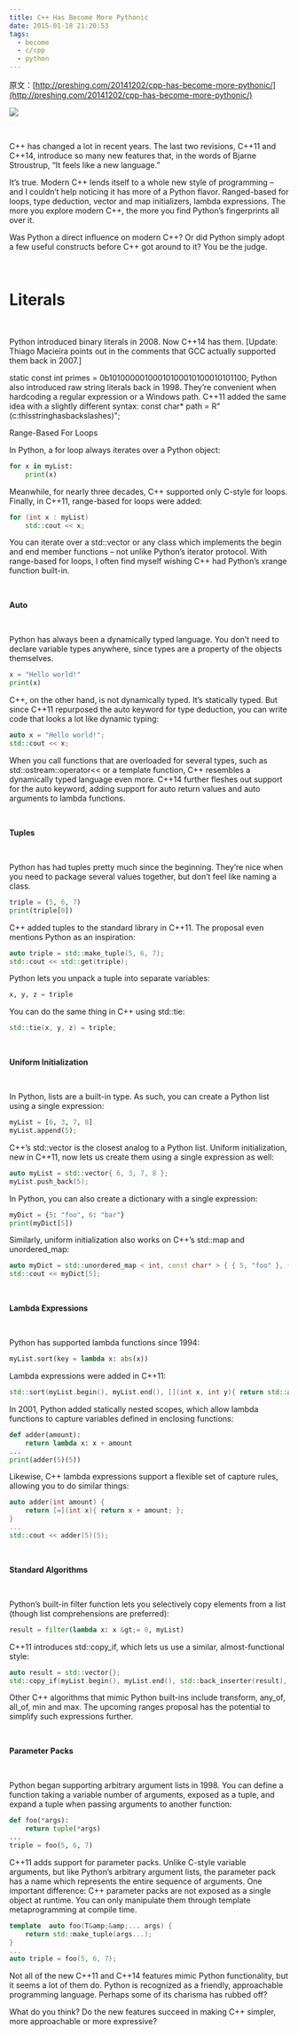 ```yaml
---
title: C++ Has Become More Pythonic
date: 2015-01-18 21:20:53
tags:
  - become
  - c/cpp
  - python
---
```


原文：[http://preshing.com/20141202/cpp-has-become-more-pythonic/](http://preshing.com/20141202/cpp-has-become-more-pythonic/)

![](http://preshing.com/images/pythonic_cpp.png)

&nbsp;

C++ has changed a lot in recent years. The last two revisions, C++11 and C++14, introduce so many new features that, in the words of Bjarne Stroustrup, “It feels like a new language.”

It’s true. Modern C++ lends itself to a whole new style of programming – and I couldn’t help noticing it has more of a Python flavor. Ranged-based for loops, type deduction, vector and map initializers, lambda expressions. The more you explore modern C++, the more you find Python’s fingerprints all over it.
<!--more-->

Was Python a direct influence on modern C++? Or did Python simply adopt a few useful constructs before C++ got around to it? You be the judge.

&nbsp;

# Literals

&nbsp;

Python introduced binary literals in 2008\. Now C++14 has them. [Update: Thiago Macieira points out in the comments that GCC actually supported them back in 2007.]

static const int primes = 0b10100000100010100010100010101100;
Python also introduced raw string literals back in 1998\. They’re convenient when hardcoding a regular expression or a Windows path. C++11 added the same idea with a slightly different syntax:
    const char* path = R"(c:thisstringhasbackslashes)";

Range-Based For Loops

In Python, a for loop always iterates over a Python object:

```python
for x in myList:
    print(x)
```

Meanwhile, for nearly three decades, C++ supported only C-style for loops. Finally, in C++11, range-based for loops were added:

```cpp
for (int x : myList)
    std::cout << x;
```


You can iterate over a std::vector or any class which implements the begin and end member functions – not unlike Python’s iterator protocol. With range-based for loops, I often find myself wishing C++ had Python’s xrange function built-in.

&nbsp;

**Auto**

&nbsp;

Python has always been a dynamically typed language. You don’t need to declare variable types anywhere, since types are a property of the objects themselves.

```python
x = "Hello world!"
print(x)
```

C++, on the other hand, is not dynamically typed. It’s statically typed. But since C++11 repurposed the auto keyword for type deduction, you can write code that looks a lot like dynamic typing:

```cpp
auto x = "Hello world!";
std::cout << x;
```

When you call functions that are overloaded for several types, such as std::ostream::operator<< or a template function, C++ resembles a dynamically typed language even more. C++14 further fleshes out support for the auto keyword, adding support for auto return values and auto arguments to lambda functions.

&nbsp;

**Tuples**

&nbsp;

Python has had tuples pretty much since the beginning. They’re nice when you need to package several values together, but don’t feel like naming a class.

```python
triple = (5, 6, 7)
print(triple[0])
```


C++ added tuples to the standard library in C++11\. The proposal even mentions Python as an inspiration:

```cpp
auto triple = std::make_tuple(5, 6, 7);
std::cout << std::get(triple);
```

Python lets you unpack a tuple into separate variables:

```python
x, y, z = triple
```

You can do the same thing in C++ using std::tie:

```cpp
std::tie(x, y, z) = triple;
```


&nbsp;

**Uniform Initialization**

&nbsp;

In Python, lists are a built-in type. As such, you can create a Python list using a single expression:

```python
myList = [6, 3, 7, 8]
myList.append(5);
```

C++’s std::vector is the closest analog to a Python list. Uniform initialization, new in C++11, now lets us create them using a single expression as well:

```cpp
auto myList = std::vector{ 6, 3, 7, 8 };
myList.push_back(5);
```

In Python, you can also create a dictionary with a single expression:

```python
myDict = {5: "foo", 6: "bar"}
print(myDict[5])
```

Similarly, uniform initialization also works on C++’s std::map and unordered_map:

```cpp
auto myDict = std::unordered_map < int, const char* > { { 5, "foo" }, { 6, "bar" } };
std::cout << myDict[5];
```

&nbsp;

**Lambda Expressions**

&nbsp;

Python has supported lambda functions since 1994:

```python
myList.sort(key = lambda x: abs(x))
```

Lambda expressions were added in C++11:

```cpp
std::sort(myList.begin(), myList.end(), [](int x, int y){ return std::abs(x) &lt; std::abs(y); });
```

In 2001, Python added statically nested scopes, which allow lambda functions to capture variables defined in enclosing functions:

```python
def adder(amount):
    return lambda x: x + amount
...
print(adder(5)(5))
```

Likewise, C++ lambda expressions support a flexible set of capture rules, allowing you to do similar things:

```cpp
auto adder(int amount) {
    return [=](int x){ return x + amount; };
}
...
std::cout << adder(5)(5);
```

&nbsp;

**Standard Algorithms**

&nbsp;

Python’s built-in filter function lets you selectively copy elements from a list (though list comprehensions are preferred):

```python
result = filter(lambda x: x &gt;= 0, myList)
```

C++11 introduces std::copy_if, which lets us use a similar, almost-functional style:

```cpp
auto result = std::vector{};
std::copy_if(myList.begin(), myList.end(), std::back_inserter(result), [](int x){ return x &gt;= 0; });
```

Other C++ algorithms that mimic Python built-ins include transform, any_of, all_of, min and max. The upcoming ranges proposal has the potential to simplify such expressions further.

&nbsp;

**Parameter Packs**

&nbsp;

Python began supporting arbitrary argument lists in 1998\. You can define a function taking a variable number of arguments, exposed as a tuple, and expand a tuple when passing arguments to another function:

```python
def foo(*args):
    return tuple(*args)
...
triple = foo(5, 6, 7)
```

C++11 adds support for parameter packs. Unlike C-style variable arguments, but like Python’s arbitrary argument lists, the parameter pack has a name which represents the entire sequence of arguments. One important difference: C++ parameter packs are not exposed as a single object at runtime. You can only manipulate them through template metaprogramming at compile time.

```cpp
template  auto foo(T&amp;&amp;... args) {
    return std::make_tuple(args...);
}
...
auto triple = foo(5, 6, 7);
```

Not all of the new C++11 and C++14 features mimic Python functionality, but it seems a lot of them do. Python is recognized as a friendly, approachable programming language. Perhaps some of its charisma has rubbed off?

What do you think? Do the new features succeed in making C++ simpler, more approachable or more expressive?